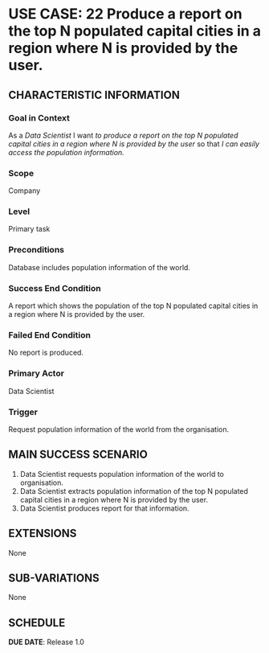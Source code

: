 # USE CASE: 22 Produce a report on the top N populated capital cities in a region where N is provided by the user.
## CHARACTERISTIC INFORMATION

### Goal in Context

As a *Data Scientist* I want *to produce a report on the top N populated capital cities in a region where N is provided by the user* so that *I can easily access the population information.*

### Scope

Company

### Level

Primary task

### Preconditions

Database includes population information of the world.

### Success End Condition

A report which shows the population of the top N populated capital cities in a region where N is provided by the user.

### Failed End Condition

No report is produced.

### Primary Actor

Data Scientist

### Trigger

Request population information of the world from the organisation.

## MAIN SUCCESS SCENARIO

1. Data Scientist requests population information of the world to organisation.
2. Data Scientist extracts population information of the top N populated capital cities in a region where N is provided by the user.
3. Data Scientist produces report for that information.

## EXTENSIONS

None

## SUB-VARIATIONS

None

## SCHEDULE

**DUE DATE**: Release 1.0